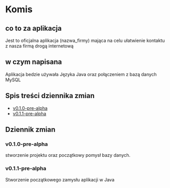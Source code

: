 # Komis
## co to za aplikacja
Jest to oficjalna aplikacja (nazwa_firmy) mająca na celu ułatwienie kontaktu z nasza firmą drogą internetową
## w czym napisana
Aplikacja bedzie używała Języka Java oraz połączeniem z bazą danych MySQL

## Spis treści dziennika zmian
* [v0.1.0-pre-alpha](#v0.1.0-pre-alpha)
* [v0.1.1-pre-alpha](#v0.1.1-pre-alpha)
## Dziennik zmian
### v0.1.0-pre-alpha
stworzenie projektu oraz początkowy pomysł bazy danych.
### v0.1.1-pre-alpha
Stworzenie początkowego zamysłu aplikacji w Java
